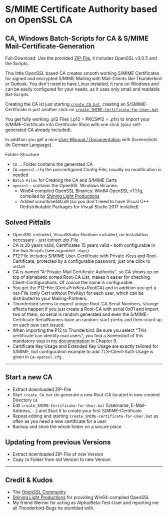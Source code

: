 # S/MIME Certificate Authority based on OpenSSL CA
## CA, Windows Batch-Scripts for CA & S/MIME Mail-Certificate-Generation

Full-Download: Use the provided [ZIP-File](../../raw/master/SMIME-CA.v2022-09-19.Full-Package-including-OpenSSL.zip), it includes OpenSSL v3.0.5 and the Scripts.

This little OpenSSL based CA creates smooth working S/MIME Certificates for signed and encrypted S/MIME Mailing with Mail-Clients like Thunderbird or Outlook. 
You don't need to have Linux installed, it runs on Windows and can be easily configured for your needs, as it uses only small and readable Bat-Scripts.

Creating the CA ist just starting [`create_CA.bat`](create_CA.bat), creating an S/SMIME-Certificate is just another click on [`create_SMIME-Certificate-for-User.bat`](create_SMIME-Certificate-for-User.bat).

You get fully working .p12 Files (.p12 = PKCS#12 = .pfx) to Import your S/MIME-Certificate into Certificate-Store with one click (your self-generated CA already included).

In addition you get a nice [User-Manual / Documentation](Manual%20(German)%20-%20SMIME-CA%20Nutzungsanleitung%20und%20technische%20Infos.pdf) with Screenshots (in German Language).

Folder-Structure
* `CA` ... Folder contains the generated CA
* `CA-openssl.cfg` the preconfigured Config-File, usually no modification is needed
* `Batch-Files` for Creating the CA and S/MIME Certs
* `openssl` - contains the OpenSSL Windows Binaries:
  * Win64 compiled OpenSSL Binaries: Win64 OpenSSL v1.1.1g, compiled by [Shining Light Productions](https://slproweb.com/products/Win32OpenSSL.html)
  * Added vcruntime140.dll (so you don't need to have Visual C++ Redistributable Packages for Visual Studio 2017 installed)

## Solved Pitfalls
* OpenSSL included, VisualStudio-Runtime included, no Installation necessary - just extract zip-File
* CA is 20 years valid, Certificates 15 years valid - both configurable in the two Scripts (see argument `-days`)
* P12 File includes S/MIME User-Certificate with Private-Keys and Root-Certificate, protected by a configurable password, just one click to install
* CA is named "A-Private-Mail Certificate Authority", so CA shows up on top of alphabetic sorted Root-CA List, makes it easier for checking Client-Configurations. Of course the name is configurable.
* You get the P12-File (Cert+PrivKey+RootCA) and in addition you get a cer-File (only Cert without PrivKey) for each user, which can be distributed to your Mailing-Partners.
* Thunderbird seems to expect unique Root-CA Serial Numbers, strange effects happen if you just create a Root-CA with serial 0x01 and import two of them, so serial is random generated and even the S/MIME-Certificate SerialNumers have an random-start-prefix and then count up on each new cert issued.
* When importing the P12 to Thunderbird: Be sure you select "This certificate can identify mail users", you find a Sceenshot of this mandatory step in my [documentation](Manual%20(German)%20-%20SMIME-CA%20Nutzungsanleitung%20und%20technische%20Infos.pdf) in Chapter 9.
* Certificate Key Usage and Extended Key Usage are exactly tailored for S/MIME, but configuration example to add TLS-Client-Auth Usage is given in `CA-openssl.cfg` .

---

## Start a new CA
* Extract downloaded ZIP-File
* Start `create_CA.bat` do generate a new Root-CA located in new created Directory `CA`
* Edit `create_SMIME-Certificate-for-User.bat` (Username, E-Mail-Address, ...) and Start it to create your first S/MIME-Certificate
* Repeat editing and starting `create_SMIME-Certificate-for-User.bat` as often as you need a new certificate for a user
* Backup and store the whole folder on a secure place

## Updating from previous Versions
* Extract downloaded ZIP-File of new Version
* Copy `CA` Folder from old Version to new Version

---

## Credit & Kudos
* The [OpenSSL Community](https://www.openssl.org/)
* [Shining Light Productions](https://slproweb.com/products/Win32OpenSSL.html) for providing Win64-compiled OpenSSL
* My friend Werner for acting as Alpha/Beta-Test-User and reporting me all Thunderbird-Bugs he stumbled with.
